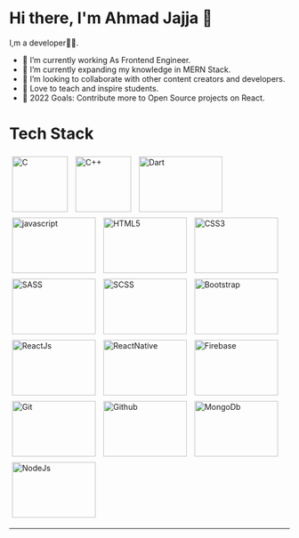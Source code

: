  # Hi there, I'm Ahmad Jajja 👋



 I,m a developer🧑‍💻.

- 🔭 I’m currently working As Frontend Engineer.
- 🌱 I’m currently expanding my knowledge in MERN Stack.
- 👯 I’m looking to collaborate with other content creators and developers.
- 📢 Love to teach and inspire students.
- 🥅 2022 Goals: Contribute more to Open Source projects on React.


# Tech Stack

   <div style="display:flex;justify-content:center;">
        <div>
            <img src="https://upload.wikimedia.org/wikipedia/commons/thumb/1/18/C_Programming_Language.svg/640px-C_Programming_Language.svg.png"
                alt="C" title="C"
                style="display: inline-block; margin: 0 auto; width: 100px; height: 100px;padding:5px">
            <img src="https://upload.wikimedia.org/wikipedia/commons/thumb/1/18/ISO_C%2B%2B_Logo.svg/640px-ISO_C%2B%2B_Logo.svg.png"
                alt="C++" title="C++"
                style="display: inline-block; margin: 0 auto; width: 100px; height: 100px;padding:5px">
            <img src="https://www.codesansar.com/storage/app/media/seo/dart.png" alt="Dart" title="Dart"
                style="display: inline-block; margin: 0 auto; width: 150px; height: 100px;padding:5px">
            <img src="https://www.educative.io/v2api/editorpage/5330288608542720/image/6288755792019456" alt="javascript" title="Javascript"
                style="display: inline-block; margin: 0 auto; width: 150px; height: 100px;padding:5px">
            <img src="https://www.optasy.com/static/html5-reasons-why-your-business-7eaf51b1efbac224a826255f61b1e827.png" alt="HTML5" title="HTML5"
                style="display: inline-block; margin: 0 auto; width: 150px; height: 100px;padding:5px">
            <img src="https://colorlib.com/cdn-cgi/image/width=1400,height=802,fit=crop,quality=80,format=auto,onerror=redirect,metadata=none/wp-content/uploads/sites/2/creative-css3-tutorials.jpg" alt="CSS3" title="CSS3"
                style="display: inline-block; margin: 0 auto; width: 150px; height: 100px;padding:5px">
             <img src="https://sass-lang.com/assets/img/logos/logo-b6e1ef6e.svg" alt="SASS" title="SASS"
                style="display: inline-block; margin: 0 auto; width: 150px; height: 100px;padding:5px">
             <img src="https://cdn.iconscout.com/icon/premium/png-256-thumb/scss-3-236294.png"    alt="SCSS" title="SCSS"
                 style="display: inline-block; margin: 0 auto; width: 150px; height: 100px;padding:5px">
              <img src="https://mdbcdn.b-cdn.net/wp-content/uploads/2020/06/bootstrap-5.webp" alt="Bootstrap" title="Bootstrap"
                 style="display: inline-block; margin: 0 auto; width: 150px; height: 100px;padding:5px">
              <img src="https://cdn.hashnode.com/res/hashnode/image/upload/v1622008722227/ResNcwZyph.png" alt="ReactJs" title="ReactJs"
                 style="display: inline-block; margin: 0 auto; width: 150px; height: 100px;padding:5px">
              <img src="https://www.articlestheme.com/wp-content/uploads/2021/12/react-native-1-1.png" alt="ReactNative" title="ReactNative"
                 style="display: inline-block; margin: 0 auto; width: 150px; height: 100px;padding:5px">
              <img src="https://res.cloudinary.com/practicaldev/image/fetch/s--lujt_aSx--/c_imagga_scale,f_auto,fl_progressive,h_420,q_auto,w_1000/https://dev-to-uploads.s3.amazonaws.com/i/sd35dnqzrrjhhlz93zzf.png" alt="Firebase" title="Firebase"
                 style="display: inline-block; margin: 0 auto; width: 150px; height: 100px;padding:5px">
              <img src="https://i.ytimg.com/vi/yZISr7LtlKQ/maxresdefault.jpg" alt="Git" title="Git"
                 style="display: inline-block; margin: 0 auto; width: 150px; height: 100px;padding:5px">
              <img src="https://www.tadviser.ru/images/d/d6/Thumbnail_1650288823.jpg" alt="Github" title="Github"
                 style="display: inline-block; margin: 0 auto; width: 150px; height: 100px;padding:5px">
              <img src="https://webimages.mongodb.com/_com_assets/cms/kuzt9r42or1fxvlq2-Meta_Generic.png" alt="MongoDb" title="MongoDb"
                 style="display: inline-block; margin: 0 auto; width: 150px; height: 100px;padding:5px">
              <img src="https://upload.wikimedia.org/wikipedia/commons/thumb/d/d9/Node.js_logo.svg/1200px-Node.js_logo.svg.png" alt="NodeJs" title="NodeJs"
                 style="display: inline-block; margin: 0 auto; width: 150px; height: 100px;padding:5px">
        </div>
    </div>

  <hr/>
